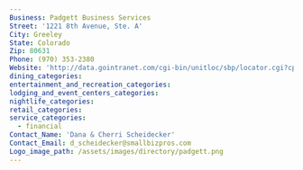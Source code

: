 ```yaml
---
Business: Padgett Business Services
Street: '1221 8th Avenue, Ste. A'
City: Greeley
State: Colorado
Zip: 80631
Phone: (970) 353-2380
Website: 'http://data.gointranet.com/cgi-bin/unitloc/sbp/locator.cgi?cpage=main.html&cu=dcscheidecker&cl=Eaton,%20CO%20%20478'
dining_categories:
entertainment_and_recreation_categories:
lodging_and_event_centers_categories:
nightlife_categories:
retail_categories:
service_categories:
  - financial
Contact_Name: 'Dana & Cherri Scheidecker'
Contact_Email: d_scheidecker@smallbizpros.com
Logo_image_path: /assets/images/directory/padgett.png
---
```



